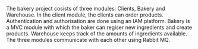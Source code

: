 The bakery project cosists of three  modules: Clients, Bakery and Warehouse.
In the client module, the clients can order products. Authentication and authorisation are done using an IAM platform.
Bakery is a MVC module with which the baker can regiser new ingredients and create products.
Warehouse keeps track of the amounts of ingredients available.
The three modules communicate with each other using Rabbit MQ.
